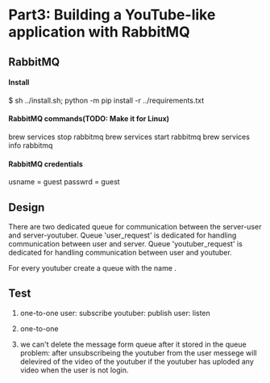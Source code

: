 # Part3: Building a YouTube-like application with RabbitMQ

## RabbitMQ

#### Install
$ sh ../install.sh; python -m pip install -r ../requirements.txt

#### RabbitMQ commands(TODO: Make it for Linux) 
brew services stop rabbitmq
brew services start rabbitmq
brew services info rabbitmq

#### RabbitMQ credentials
usname = guest
passwrd = guest

## Design
There are two dedicated queue for communication between the server-user and server-youtuber.
Queue 'user_request' is dedicated for handling communication between user and server.
Queue 'youtuber_request' is dedicated for handling communication between user and youtuber.

For every youtuber create a queue with the name <youtubername>.

## Test
1. one-to-one
user: subscribe
youtuber: publish
user: listen
2. one-to-one

3. we can't delete the message form queue after it stored in the queue 
    problem: after unsubscribeing the youtuber from the user messege will delevired of the video of the youtuber if the youtuber has uploded any video when the user is not login.
